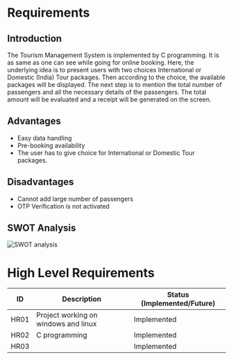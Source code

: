 # Requirements
## Introduction
The Tourism Management System is implemented by C programming. It is as same as one can see while going for online booking. Here, the underlying idea is to present users with two choices International or Domestic (India) Tour packages. Then according to the choice, the available packages will be displayed.  The next step is to mention the total number of passengers and all the necessary details of the passengers. The total amount will be evaluated and a receipt will be generated on the screen.
## Advantages
- Easy data handling 
- Pre-booking availability
- The user has to give choice for International or Domestic Tour packages.
## Disadvantages
- Cannot add large number of passengers
- OTP Verification is not activated
## SWOT Analysis
![SWOT analysis](https://user-images.githubusercontent.com/101713731/161027867-3da74f7b-821f-425c-9da8-a35af22a23b2.png)
# High Level Requirements
| ID | Description | Status (Implemented/Future) |
| --- | --- | --- |
| HR01 | Project working on windows and linux | Implemented |
| HR02 | C programming | Implemented |
| HR03 |  | Implemented |


